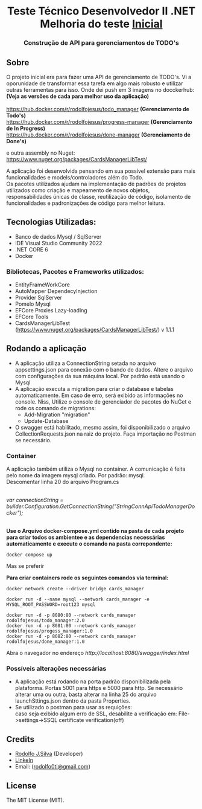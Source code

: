 <h1 align="center">
	Teste Técnico Desenvolvedor II .NET <br>
	Melhoria do teste <a href="https://github.com/lrodolfol/Teste-Tecnico-.NET"> Inicial </a>
</h1>
<h3 align="center"> Construção de API para gerenciamentos de TODO's </h3>

## Sobre 
O projeto inicial era para fazer uma API de gerenciamento de TODO's. Vi a oporunidade de transformar essa tarefa em algo mais robusto e utilizar outras ferramentas para isso. Onde dei push em 3 imagens no docckerhub: <b>(Veja as versões de cada para melhor uso da aplicação)</b> <br/><br/>
https://hub.docker.com/r/rodolfojesus/todo_manager <b>(Gerenciamento de Todo's) </b><br/>
https://hub.docker.com/r/rodolfojesus/progress-manager <b>(Gerenciamento de In Progress)</b><br/>
https://hub.docker.com/r/rodolfojesus/done-manager  <b>(Gerenciamento de Done's)</b><br/>

e outra assembly no Nuget: <br/> 
https://www.nuget.org/packages/CardsManagerLibTest/

<p>A aplicação foi desenvolvida pensando em sua possível extensão para mais funcionalidades e models/controladores além do Todo. <br>
Os pacotes utilizados ajudam na implementação de padrões de projetos utilizados 
como criação e mapeamento de novos objetos, responsabilidades únicas de classe, 
reutilização de código, isolamento de funcionalidades e padronizações de código para melhor leitura.</p>

## Tecnologias Utilizadas: 
 - Banco de dados Mysql / SqlServer
 - IDE Visual Studio Community 2022
 - .NET CORE 6
 - Docker

### Bibliotecas, Pacotes e Frameworks utilizados:
 - EntityFrameWorkCore
 - AutoMapper DependecyInjection
 - Provider SqlServer
 - Pomelo Mysql
 - EFCore Proxies Lazy-loading
 - EFCore Tools
 - CardsManagerLibTest (https://www.nuget.org/packages/CardsManagerLibTest/) v 1.1.1
 
## Rodando a aplicação
 - A aplicação utiliza a ConnectionString setada no arquivo appsettings.json para conexão com o bando de dados. Altere o arquivo com configurações da sua máquina local. Por padrão está usando o Mysql
 - A aplicação executa a migration para criar o database e tabelas automaticamente. Em caso de erro, será exibido as informações no console. Niss, Utilize o console de gerenciador de pacotes do NuGet e rode os comando de migrations: 
	- Add-Migration "migration"
	- Update-Database
 - O swagger está habilitado, mesmo assim, foi disponibilizado o arquivo CollectionRequests.json na raiz do projeto. Faça importação no Postman se necessário.
 
 ### Container
A aplicação também utiliza o Mysql no container. A comunicação é feita pelo nome da imagem mysql criado. Por padrão: mysql.  <br/>
Descomentar linha 20 do arquivo Program.cs <br/> <br/>

<i>var connectionString = builder.Configuration.GetConnectionString("StringConnApiTodoManagerDocker"); </i>
<br/><br/>

<b>Use o Arquivo docker-compose.yml contido na pasta de cada projeto para criar todos os ambientee e as dependencias necessárias automaticamente e execute o comando na pasta correpondente: </b><br/>
```
docker compose up
```

Mas se preferir

<b>Para criar containers rode os seguintes comandos via terminal: </b><br/>
```
docker network create --driver bridge cards_manager
```
```
docker run -d --name mysql --network cards_manager -e MYSQL_ROOT_PASSWORD=root123 mysql
```
```
docker run -d -p 8080:80 --network cards_manager rodolfojesus/todo_manager:2.0
docker run -d -p 8081:80 --network cards_manager rodolfojesus/progess_manager:1.0
docker run -d -p 8082:80 --network cards_manager rodolfojesus/done_manager:1.0
```

Abra o navegador no endereço <i>http://localhost:8080/swagger/index.html</i>

### Possíveis alterações necessárias
 - A aplicação está rodando na porta padrão disponibilizada pela plataforma. Portas 5001 para https e 5000 para http.
Se necessário alterar uma ou outra, basta alterar na linha 25 do arquivo launchSttings.json dentro da pasta Properties.
 - Se utilizado o postman para usar as requições: <br>
caso seja exibido algum erro de SSL, desabilite a verificação em: File->settings->SSQL certificate verification(off)


## Credits
- [Rodolfo J.Silva](https://github.com/lrodolfol) (Developer)
- [LinkeIn](https://www.linkedin.com/in/rodolfoj-silva/)
- Email: (rodolfo0ti@gmail.com)

## License
The MIT License (MIT).
